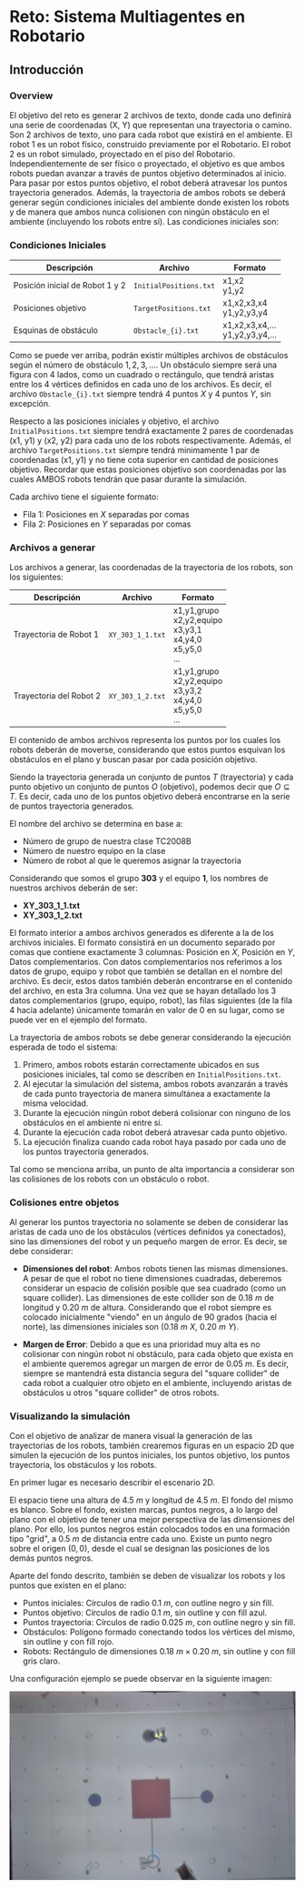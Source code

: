 # Reto: Sistema Multiagentes en Robotario

## Introducción

### Overview

El objetivo del reto es generar 2 archivos de texto, donde cada uno definirá una serie de coordenadas (X, Y) que representan una trayectoria o camino. Son 2 archivos de texto, uno para cada robot que existirá en el ambiente. El robot 1 es un robot físico, construido previamente por el Robotario. El robot 2 es un robot simulado, proyectado en el piso del Robotario. Independientemente de ser físico o proyectado, el objetivo es que ambos robots puedan avanzar a través de puntos objetivo determinados al inicio. Para pasar por estos puntos objetivo, el robot deberá atravesar los puntos trayectoria generados. Además, la trayectoria de ambos robots se deberá generar según condiciones iniciales del ambiente donde existen los robots y de manera que ambos nunca colisionen con ningún obstáculo en el ambiente (incluyendo los robots entre sí). Las condiciones iniciales son:

### Condiciones Iniciales

| Descripción                     | Archivo                | Formato                         |
| ------------------------------- | ---------------------- | ------------------------------- |
| Posición inicial de Robot 1 y 2 | `InitialPositions.txt` | x1,x2<br/>y1,y2                 |
| Posiciones objetivo             | `TargetPositions.txt`  | x1,x2,x3,x4<br/>y1,y2,y3,y4     |
| Esquinas de obstáculo           | `Obstacle_{i}.txt`     | x1,x2,x3,x4,…<br/>y1,y2,y3,y4,… |

Como se puede ver arriba, podrán existir múltiples archivos de obstáculos según el número de obstáculo $1, 2, 3, \ldots$. Un obstáculo siempre será una figura con 4 lados, como un cuadrado o rectángulo, que tendrá aristas entre los 4 vértices definidos en cada uno de los archivos. Es decir, el archivo `Obstacle_{i}.txt` siempre tendrá 4 puntos $X$ y 4 puntos $Y$, sin excepción.

Respecto a las posiciones iniciales y objetivo, el archivo `InitialPositions.txt` siempre tendrá exactamente 2 pares de coordenadas (x1, y1) y (x2, y2) para cada uno de los robots respectivamente. Además, el archivo `TargetPositions.txt` siempre tendrá minimamente 1 par de coordenadas (x1, y1) y no tiene cota superior en cantidad de posiciones objetivo. Recordar que estas posiciones objetivo son coordenadas por las cuales AMBOS robots tendrán que pasar durante la simulación.

Cada archivo tiene el siguiente formato:

- Fila 1: Posiciones en $X$ separadas por comas
- Fila 2: Posiciones en $Y$ separadas por comas

### Archivos a generar

Los archivos a generar, las coordenadas de la trayectoria de los robots, son los siguientes:

| Descripción             | Archivo          | Formato                                                                  |
| ----------------------- | ---------------- | ------------------------------------------------------------------------ |
| Trayectoria de Robot 1  | `XY_303_1_1.txt` | x1,y1,grupo<br/>x2,y2,equipo<br/>x3,y3,1<br/>x4,y4,0<br/>x5,y5,0<br/>... |
| Trayectoria del Robot 2 | `XY_303_1_2.txt` | x1,y1,grupo<br/>x2,y2,equipo<br/>x3,y3,2<br/>x4,y4,0<br/>x5,y5,0<br/>... |

El contenido de ambos archivos representa los puntos por los cuales los robots deberán de moverse, considerando que estos puntos esquivan los obstáculos en el plano y buscan pasar por cada posición objetivo.

Siendo la trayectoria generada un conjunto de puntos $T$ (trayectoria) y cada punto objetivo un conjunto de puntos $O$ (objetivo), podemos decir que $O \subseteq T$. Es decir, cada uno de los puntos objetivo deberá encontrarse en la serie de puntos trayectoria generados.

El nombre del archivo se determina en base a:

- Número de grupo de nuestra clase TC2008B
- Número de nuestro equipo en la clase
- Número de robot al que le queremos asignar la trayectoria

Considerando que somos el grupo **303** y el equipo **1**, los nombres de nuestros archivos deberán de ser:

- **XY_303_1_1.txt**
- **XY_303_1_2.txt**

El formato interior a ambos archivos generados es diferente a la de los archivos iniciales. El formato consistirá en un documento separado por comas que contiene exactamente 3 columnas: Posición en $X$, Posición en $Y$, Datos complementarios. Con datos complementarios nos referimos a los datos de grupo, equipo y robot que también se detallan en el nombre del archivo. Es decir, estos datos también deberán encontrarse en el contenido del archivo, en esta 3ra columna. Una vez que se hayan detallado los 3 datos complementarios (grupo, equipo, robot), las filas siguientes (de la fila 4 hacia adelante) únicamente tomarán en valor de $0$ en su lugar, como se puede ver en el ejemplo del formato.

La trayectoria de ambos robots se debe generar considerando la ejecución esperada de todo el sistema:

1. Primero, ambos robots estarán correctamente ubicados en sus posiciones iniciales, tal como se describen en `InitialPositions.txt`.
2. Al ejecutar la simulación del sistema, ambos robots avanzarán a través de cada punto trayectoria de manera simultánea a exactamente la misma velocidad.
3. Durante la ejecución ningún robot deberá colisionar con ninguno de los obstáculos en el ambiente ni entre sí.
4. Durante la ejecución cada robot deberá atravesar cada punto objetivo.
5. La ejecución finaliza cuando cada robot haya pasado por cada uno de los puntos trayectoria generados.

Tal como se menciona arriba, un punto de alta importancia a considerar son las colisiones de los robots con un obstáculo o robot.

### Colisiones entre objetos

Al generar los puntos trayectoria no solamente se deben de considerar las aristas de cada uno de los obstáculos (vértices definidos ya conectados), sino las dimensiones del robot y un pequeño margen de error. Es decir, se debe considerar:

- **Dimensiones del robot**: Ambos robots tienen las mismas dimensiones. A pesar de que el robot no tiene dimensiones cuadradas, deberemos considerar un espacio de colisión posible que sea cuadrado (como un square collider). Las dimensiones de este collider son de $0.18\ m$ de longitud y $0.20\ m$ de altura. Considerando que el robot siempre es colocado inicialmente "viendo" en un ángulo de 90 grados (hacia el norte), las dimensiones iniciales son $(0.18\ m\ X,\ 0.20\ m\ Y)$.

- **Margen de Error**: Debido a que es una prioridad muy alta es no colisionar con ningún robot ni obstáculo, para cada objeto que exista en el ambiente queremos agregar un margen de error de $0.05\ m$. Es decir, siempre se mantendrá esta distancia segura del "square collider" de cada robot a cualquier otro objeto en el ambiente, incluyendo aristas de obstáculos u otros "square collider" de otros robots.

### Visualizando la simulación

Con el objetivo de analizar de manera visual la generación de las trayectorias de los robots, también crearemos figuras en un espacio 2D que simulen la ejecución de los puntos iniciales, los puntos objetivo, los puntos trayectoria, los obstáculos y los robots.

En primer lugar es necesario describir el escenario 2D.

El espacio tiene una altura de $4.5\ m$ y longitud de $4.5\ m$. El fondo del mismo es blanco. Sobre el fondo, existen marcas, puntos negros, a lo largo del plano con el objetivo de tener una mejor perspectiva de las dimensiones del plano. Por ello, los puntos negros están colocados todos en una formación tipo "grid", a $0.5\ m$ de distancia entre cada uno. Existe un punto negro sobre el origen $(0,0)$, desde el cual se designan las posiciones de los demás puntos negros.

Aparte del fondo descrito, también se deben de visualizar los robots y los puntos que existen en el plano:

- Puntos iniciales: Círculos de radio $0.1\ m$, con outline negro y sin fill.
- Puntos objetivo: Círculos de radio $0.1\ m$, sin outline y con fill azul.
- Puntos trayectoria: Círculos de radio $0.025\ m$, con outline negro y sin fill.
- Obstáculos: Polígono formado conectando todos los vértices del mismo, sin outline y con fill rojo.
- Robots: Rectángulo de dimensiones $0.18\ m\times 0.20\ m$, sin outline y con fill gris claro.

Una configuración ejemplo se puede observar en la siguiente imagen:

![](assets/image.png)